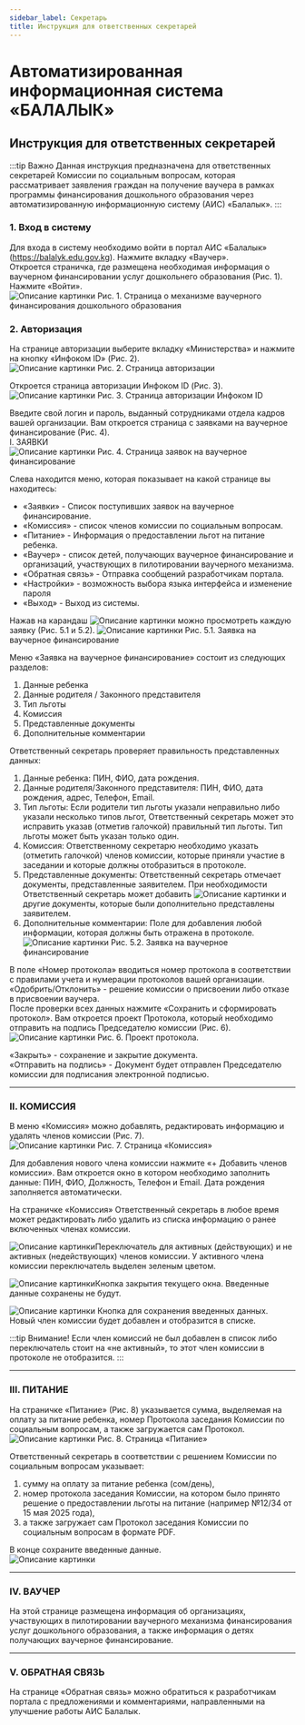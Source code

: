 ```yaml
---
sidebar_label: Секретарь
title: Инструкция для ответственных секретарей
---
```


# Автоматизированная информационная система «БАЛАЛЫК»  
## Инструкция для ответственных секретарей

:::tip Важно
Данная инструкция предназначена для ответственных секретарей Комиссии по социальным вопросам, которая рассматривает заявления граждан на получение ваучера в рамках программы финансирования дошкольного образования через автоматизированную информационную систему (АИС) «Балалык».
:::

### 1. Вход в систему

Для входа в систему необходимо войти в портал АИС «Балалык» (https://balalyk.edu.gov.kg). Нажмите вкладку «Ваучер».  
Откроется страничка, где размещена необходимая информация о ваучерном финансировании услуг дошкольнего образования (Рис. 1). Нажмите «Войти».  
![Описание картинки](/img/vaucher/secretary/pic1.png)
Рис. 1. Страница о механизме ваучерного финансирования дошкольного образования

### 2. Авторизация

На странице авторизации выберите вкладку «Министерства» и нажмите на кнопку «Инфоком ID» (Рис. 2).  
![Описание картинки](/img/vaucher/secretary/pic2.png)
Рис. 2. Страница авторизации

Откроется страница авторизации Инфоком ID (Рис. 3).  
![Описание картинки](/img/vaucher/secretary/pic3.png)
Рис. 3. Страница авторизации Инфоком ID

Введите свой логин и пароль, выданный сотрудниками отдела кадров вашей организации. Вам откроется страница с заявками на ваучерное финансирование (Рис. 4).  
I. ЗАЯВКИ  
![Описание картинки](/img/vaucher/secretary/pic4.png)
Рис. 4. Страница заявок на ваучерное финансирование

Слева находится меню, которая показывает на какой странице вы находитесь:  
- «Заявки» - Список поступивших заявок на ваучерное финансирование.  
- «Комиссия» - список членов комиссии по социальным вопросам.  
- «Питание» - Информация о предоставлении льгот на питание ребенка.  
- «Ваучер» - список детей, получающих ваучерное финансирование и организаций, участвующих в пилотировании ваучерного механизма.  
- «Обратная связь» - Отправка сообщений разработчикам портала.  
- «Настройки» - возможность выбора языка интерфейса и изменение пароля  
- «Выход» - Выход из системы.

Нажав на карандаш ![Описание картинки](/img/vaucher/secretary/pencil.png) можно просмотреть каждую заявку  (Рис. 5.1 и 5.2). 
![Описание картинки](/img/vaucher/secretary/pic5.png) 
Рис. 5.1. Заявка на ваучерное финансирование

Меню «Заявка на ваучерное финансирование» состоит из следующих разделов:  
1) Данные ребенка  
2) Данные родителя / Законного представителя  
3) Тип льготы  
4) Комиссия  
5) Представленные документы  
6) Дополнительные комментарии

Ответственный секретарь проверяет правильность представленных данных:  
1) Данные ребенка: ПИН, ФИО, дата рождения.  
2) Данные родителя/Законного представителя: ПИН, ФИО, дата рождения, адрес, Телефон, Email.  
3) Тип льготы: Если родители тип льготы указали неправильно либо указали несколько типов льгот, Ответственный секретарь может это исправить указав (отметив галочкой) правильный тип льготы. Тип льготы может быть указан только один.  
4) Комиссия: Ответственному секретарю необходимо указать (отметить галочкой) членов комиссии, которые приняли участие в заседании и которые должны отобразиться в протоколе.  
5) Представленные документы: Ответственный секретарь отмечает документы, представленные заявителем. При необходимости Ответственный секретарь может добавить ![Описание картинки](/img/vaucher/secretary/plus.png) и другие документы, которые были дополнительно представлены заявителем.  
6) Дополнительные комментарии: Поле для добавления любой информации, которая должны быть отражена в протоколе.
![Описание картинки](/img/vaucher/secretary/pic6.png)
Рис. 5.2. Заявка на ваучерное финансирование

В поле «Номер протокола» вводиться номер протокола в соответствии с правилами учета и нумерации протоколов вашей организации.  
«Одобрить/Отклонить» - решение комиссии о присвоении либо отказе в присвоении ваучера.  
После проверки всех данных нажмите «Сохранить и сформировать протокол». Вам откроется проект Протокола, который необходимо отправить на подпись Председателю комиссии (Рис. 6). 
![Описание картинки](/img/vaucher/secretary/pic7.png) 
Рис. 6. Проект протокола.

«Закрыть» - сохранение и закрытие документа.  
«Отправить на подпись» - Документ будет отправлен Председателю комиссии для подписания электронной подписью.

---

### II. КОМИССИЯ  

В меню «Комиссия» можно добавлять, редактировать информацию и удалять членов комиссии (Рис. 7).  
![Описание картинки](/img/vaucher/secretary/pic8.png)
Рис. 7. Страница «Комиссия»

Для добавления нового члена комиссии нажмите «+ Добавить членов комиссии». Вам откроется окно в котором необходимо заполнить данные: ПИН, ФИО, Должность, Телефон и Email. Дата рождения заполняется автоматически.

На страничке «Комиссия» Ответственный секретарь в любое время может редактировать либо удалить из списка информацию о ранее включенных членах комиссии.

![Описание картинки](/img/vaucher/secretary/active.png)Переключатель для активных (действующих) и не активных (недействующих) членов комиссии. У активного члена комиссии переключатель выделен зеленым цветом.

![Описание картинки](/img/vaucher/secretary/close.png)Кнопка закрытия текущего окна. Введенные данные сохранены не будут.

![Описание картинки](/img/vaucher/secretary/add.png) Кнопка для сохранения введенных данных. Новый член комиссии будет добавлен и отобразится в списке.

:::tip Внимание!
Если член комиссий не был добавлен в список либо переключатель стоит на «не активный», то этот член комиссии в протоколе не отобразится.
:::

---

### III. ПИТАНИЕ

На страничке «Питание» (Рис. 8) указывается сумма, выделяемая на оплату за питание ребенка, номер Протокола заседания Комиссии по социальным вопросам, а также загружается сам Протокол.  
![Описание картинки](/img/vaucher/secretary/pic9.png)
Рис. 8. Страница «Питание»

Ответственный секретарь в соответствии с решением Комиссии по социальным вопросам указывает:  
1) сумму на оплату за питание ребенка (сом/день),  
2) номер протокола заседания Комиссии, на котором было принято решение о предоставлении льготы на питание (например №12/34 от 15 мая 2025 года),  
3) а также загружает сам Протокол заседания Комиссии по социальным вопросам в формате PDF.

В конце сохраните введенные данные.  
 ![Описание картинки](/img/vaucher/secretary/save.png)

---

### IV. ВАУЧЕР

На этой странице размещена информация об организациях, участвующих в пилотировании ваучерного механизма финансирования услуг дошкольного образования, а также информация о детях получающих ваучерное финансирование.

---

### V. ОБРАТНАЯ СВЯЗЬ

На странице «Обратная связь» можно обратиться к разработчикам портала с предложениями и комментариями, направленными на улучшение работы АИС Балалык.
